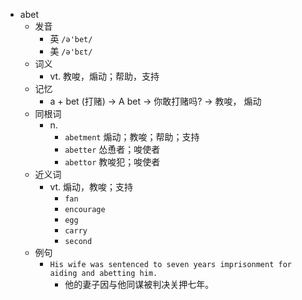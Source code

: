 - abet
  - 发音
    - 英 `/ə'bet/`
    - 美 `/ə'bɛt/`
  - 词义
    - vt. 教唆，煽动；帮助，支持
  - 记忆
    - a + bet (打赌) → A bet → 你敢打赌吗? → 教唆， 煽动
  - 同根词
    - n.
      - `abetment` 煽动；教唆；帮助；支持
      - `abetter` 怂恿者；唆使者
      - `abettor` 教唆犯；唆使者
  - 近义词
    - vt. 煽动，教唆；支持
      - `fan`
      - `encourage`
      - `egg`
      - `carry`
      - `second`
  - 例句
    - `His wife was sentenced to seven years imprisonment for aiding and abetting him.`
      - 他的妻子因与他同谋被判决关押七年。

